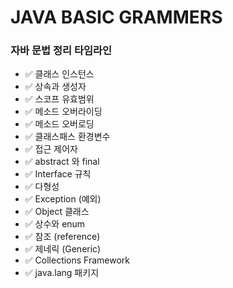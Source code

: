 # JAVA BASIC GRAMMERS

### 자바 문법 정리 타임라인
- ✅ 클래스 인스턴스
- ✅ 상속과 생성자
- ✅ 스코프 유효범위
- ✅ 메소드 오버라이딩
- ✅ 메소드 오버로딩
- ✅ 클래스패스 환경변수
- ✅ 접근 제어자
- ✅ abstract 와 final
- ✅ Interface 규칙
- ✅ 다형성
- ✅ Exception (예외)
- ✅ Object 클래스
- ✅ 상수와 enum
- ✅ 참조 (reference)
- ✅ 제네릭 (Generic)
- ✅ Collections Framework
- ✅ java.lang 패키지